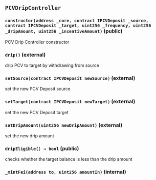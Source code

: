 ## `PCVDripController`






### `constructor(address _core, contract IPCVDeposit _source, contract IPCVDeposit _target, uint256 _frequency, uint256 _dripAmount, uint256 _incentiveAmount)` (public)

PCV Drip Controller constructor




### `drip()` (external)

drip PCV to target by withdrawing from source



### `setSource(contract IPCVDeposit newSource)` (external)

set the new PCV Deposit source



### `setTarget(contract IPCVDeposit newTarget)` (external)

set the new PCV Deposit target



### `setDripAmount(uint256 newDripAmount)` (external)

set the new drip amount



### `dripEligible() → bool` (public)

checks whether the target balance is less than the drip amount



### `_mintFei(address to, uint256 amountIn)` (internal)








